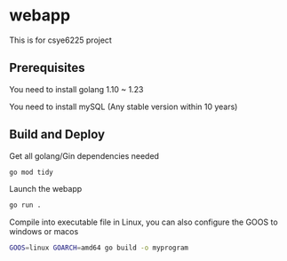 # webapp
This is for csye6225 project


## Prerequisites

You need to install golang 1.10 ~ 1.23

You need to install mySQL (Any stable version within 10 years)

## Build and Deploy

Get all golang/Gin dependencies needed
```bash
go mod tidy
```

Launch the webapp
```bash
go run .
```

Compile into executable file in Linux, you can also configure the GOOS to windows or macos
```bash
GOOS=linux GOARCH=amd64 go build -o myprogram
```
